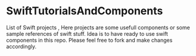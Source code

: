 # SwiftTutorialsAndComponents
List of Swift projects , Here projects are some usefull components or some sample references of swift stuff. Idea is to have ready to use swift components in this repo. Please feel free to fork and make changes accordingly.
